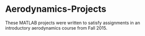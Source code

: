 # Aerodynamics-Projects
These MATLAB projects were written to satisfy assignments in an introductory aerodynamics course from Fall 2015.

